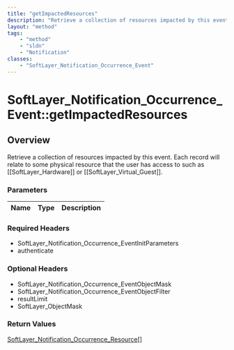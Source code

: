 ```yaml
---
title: "getImpactedResources"
description: "Retrieve a collection of resources impacted by this event. Each record will relate to some physical resource that the us... "
layout: "method"
tags:
    - "method"
    - "sldn"
    - "Notification"
classes:
    - "SoftLayer_Notification_Occurrence_Event"
---
```

# SoftLayer_Notification_Occurrence_Event::getImpactedResources
## Overview 
Retrieve a collection of resources impacted by this event. Each record will relate to some physical resource that the user has access to such as [[SoftLayer_Hardware]] or [[SoftLayer_Virtual_Guest]].

### Parameters 
|Name | Type | Description |
| --- | --- | --- |


### Required Headers
* SoftLayer_Notification_Occurrence_EventInitParameters
* authenticate

### Optional Headers
* SoftLayer_Notification_Occurrence_EventObjectMask
* SoftLayer_Notification_Occurrence_EventObjectFilter
* resultLimit
* SoftLayer_ObjectMask

### Return Values
<a href='/reference/datatypes/SoftLayer_Notification_Occurrence_Resource'>SoftLayer_Notification_Occurrence_Resource[] </a>
